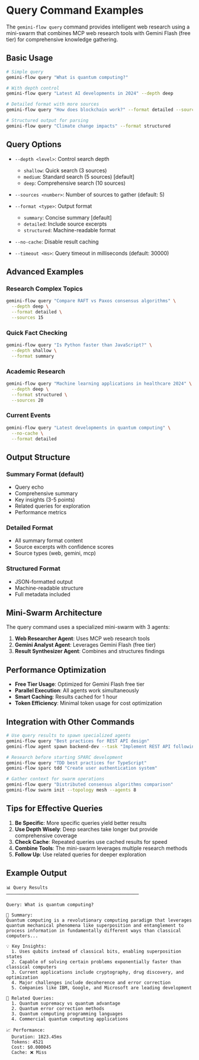# Query Command Examples

The `gemini-flow query` command provides intelligent web research using a mini-swarm that combines MCP web research tools with Gemini Flash (free tier) for comprehensive knowledge gathering.

## Basic Usage

```bash
# Simple query
gemini-flow query "What is quantum computing?"

# With depth control
gemini-flow query "Latest AI developments in 2024" --depth deep

# Detailed format with more sources
gemini-flow query "How does blockchain work?" --format detailed --sources 10

# Structured output for parsing
gemini-flow query "Climate change impacts" --format structured
```

## Query Options

- `--depth <level>`: Control search depth
  - `shallow`: Quick search (3 sources)
  - `medium`: Standard search (5 sources) [default]
  - `deep`: Comprehensive search (10 sources)

- `--sources <number>`: Number of sources to gather (default: 5)

- `--format <type>`: Output format
  - `summary`: Concise summary [default]
  - `detailed`: Include source excerpts
  - `structured`: Machine-readable format

- `--no-cache`: Disable result caching

- `--timeout <ms>`: Query timeout in milliseconds (default: 30000)

## Advanced Examples

### Research Complex Topics

```bash
gemini-flow query "Compare RAFT vs Paxos consensus algorithms" \
  --depth deep \
  --format detailed \
  --sources 15
```

### Quick Fact Checking

```bash
gemini-flow query "Is Python faster than JavaScript?" \
  --depth shallow \
  --format summary
```

### Academic Research

```bash
gemini-flow query "Machine learning applications in healthcare 2024" \
  --depth deep \
  --format structured \
  --sources 20
```

### Current Events

```bash
gemini-flow query "Latest developments in quantum computing" \
  --no-cache \
  --format detailed
```

## Output Structure

### Summary Format (default)

- Query echo
- Comprehensive summary
- Key insights (3-5 points)
- Related queries for exploration
- Performance metrics

### Detailed Format

- All summary format content
- Source excerpts with confidence scores
- Source types (web, gemini, mcp)

### Structured Format

- JSON-formatted output
- Machine-readable structure
- Full metadata included

## Mini-Swarm Architecture

The query command uses a specialized mini-swarm with 3 agents:

1. **Web Researcher Agent**: Uses MCP web research tools
2. **Gemini Analyst Agent**: Leverages Gemini Flash (free tier)
3. **Result Synthesizer Agent**: Combines and structures findings

## Performance Optimization

- **Free Tier Usage**: Optimized for Gemini Flash free tier
- **Parallel Execution**: All agents work simultaneously
- **Smart Caching**: Results cached for 1 hour
- **Token Efficiency**: Minimal token usage for cost optimization

## Integration with Other Commands

```bash
# Use query results to spawn specialized agents
gemini-flow query "Best practices for REST API design"
gemini-flow agent spawn backend-dev --task "Implement REST API following best practices"

# Research before starting SPARC development
gemini-flow query "TDD best practices for TypeScript"
gemini-flow sparc tdd "Create user authentication system"

# Gather context for swarm operations
gemini-flow query "Distributed consensus algorithms comparison"
gemini-flow swarm init --topology mesh --agents 8
```

## Tips for Effective Queries

1. **Be Specific**: More specific queries yield better results
2. **Use Depth Wisely**: Deep searches take longer but provide comprehensive coverage
3. **Check Cache**: Repeated queries use cached results for speed
4. **Combine Tools**: The mini-swarm leverages multiple research methods
5. **Follow Up**: Use related queries for deeper exploration

## Example Output

```
📊 Query Results
──────────────────────────────────────────────────

Query: What is quantum computing?

📝 Summary:
Quantum computing is a revolutionary computing paradigm that leverages quantum mechanical phenomena like superposition and entanglement to process information in fundamentally different ways than classical computers...

💡 Key Insights:
  1. Uses qubits instead of classical bits, enabling superposition states
  2. Capable of solving certain problems exponentially faster than classical computers
  3. Current applications include cryptography, drug discovery, and optimization
  4. Major challenges include decoherence and error correction
  5. Companies like IBM, Google, and Microsoft are leading development

🔗 Related Queries:
  1. Quantum supremacy vs quantum advantage
  2. Quantum error correction methods
  3. Quantum computing programming languages
  4. Commercial quantum computing applications

📈 Performance:
  Duration: 1823.45ms
  Tokens: 4521
  Cost: $0.000045
  Cache: ❌ Miss
```

